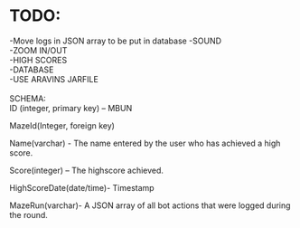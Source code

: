 TODO:<br/>
=
-Move logs in JSON array to be put in database
-SOUND<br/>
-ZOOM IN/OUT<br/>
-HIGH SCORES<br/>
-DATABASE<br/>
-USE ARAVINS JARFILE<br/>
<br />
SCHEMA:<br/>
ID (integer, primary key) – MBUN<br/>

MazeId(Integer, foreign key)<br/>

Name(varchar) - The name entered by the user who has achieved a high score.<br/>

Score(integer) – The highscore achieved.<br/>

HighScoreDate(date/time)- Timestamp<br/>

MazeRun(varchar)- A JSON array of all bot actions that were logged during the round.<br/>



